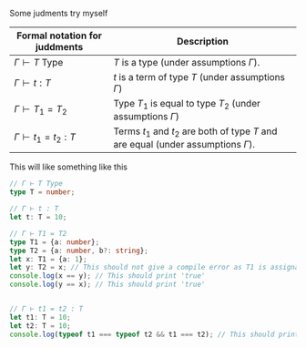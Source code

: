 Some judments try myself

| Formal notation for juddments | Description                                                                            |
| ----------------------------- | -------------------------------------------------------------------------------------- |
| $\Gamma \vdash T$  Type       | $T$ is a type (under assumptions $\Gamma$).                                            |
| $\Gamma \vdash t : T$         | $t$ is a term of type $T$ (under assumptions $\Gamma$)                                 |
| $\Gamma \vdash T_1 = T_2$     | Type $T_1$ is equal to type $T_2$ (under assumptions $\Gamma$)                         |
| $\Gamma \vdash t_1 = t_2 : T$ | Terms $t_1$ and $t_2$ are both of type $T$ and are equal (under assumptions $\Gamma$). |

This will like something like this

```typescript
// Γ ⊢ T Type
type T = number;

// Γ ⊢ t : T
let t: T = 10;

// Γ ⊢ T1 = T2
type T1 = {a: number};
type T2 = {a: number, b?: string};
let x: T1 = {a: 1};
let y: T2 = x; // This should not give a compile error as T1 is assignable to T2
console.log(x == y); // This should print 'true'
console.log(y == x); // This should print 'true'


// Γ ⊢ t1 = t2 : T
let t1: T = 10;
let t2: T = 10;
console.log(typeof t1 === typeof t2 && t1 === t2); // This should print 'true'


```